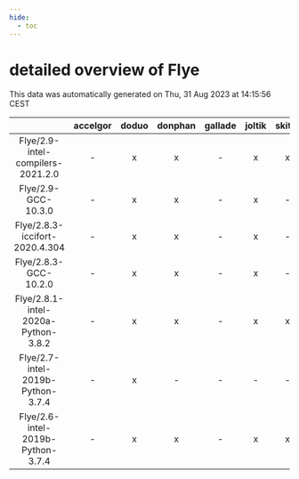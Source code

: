 ```yaml
---
hide:
  - toc
---
```


detailed overview of Flye
=========================


This data was automatically generated on Thu, 31 Aug 2023 at 14:15:56 CEST  

| |accelgor|doduo|donphan|gallade|joltik|skitty|swalot|victini|
| :---: | :---: | :---: | :---: | :---: | :---: | :---: | :---: | :---: |
|Flye/2.9-intel-compilers-2021.2.0|-|x|x|-|x|x|x|x|
|Flye/2.9-GCC-10.3.0|-|x|x|-|x|-|x|-|
|Flye/2.8.3-iccifort-2020.4.304|-|x|x|-|x|-|x|-|
|Flye/2.8.3-GCC-10.2.0|-|x|x|-|x|-|x|-|
|Flye/2.8.1-intel-2020a-Python-3.8.2|-|x|x|-|x|x|x|x|
|Flye/2.7-intel-2019b-Python-3.7.4|-|x|-|-|-|-|-|-|
|Flye/2.6-intel-2019b-Python-3.7.4|-|x|x|-|x|x|-|x|
